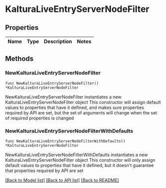 # KalturaLiveEntryServerNodeFilter

## Properties

Name | Type | Description | Notes
------------ | ------------- | ------------- | -------------

## Methods

### NewKalturaLiveEntryServerNodeFilter

`func NewKalturaLiveEntryServerNodeFilter() *KalturaLiveEntryServerNodeFilter`

NewKalturaLiveEntryServerNodeFilter instantiates a new KalturaLiveEntryServerNodeFilter object
This constructor will assign default values to properties that have it defined,
and makes sure properties required by API are set, but the set of arguments
will change when the set of required properties is changed

### NewKalturaLiveEntryServerNodeFilterWithDefaults

`func NewKalturaLiveEntryServerNodeFilterWithDefaults() *KalturaLiveEntryServerNodeFilter`

NewKalturaLiveEntryServerNodeFilterWithDefaults instantiates a new KalturaLiveEntryServerNodeFilter object
This constructor will only assign default values to properties that have it defined,
but it doesn't guarantee that properties required by API are set


[[Back to Model list]](../README.md#documentation-for-models) [[Back to API list]](../README.md#documentation-for-api-endpoints) [[Back to README]](../README.md)


